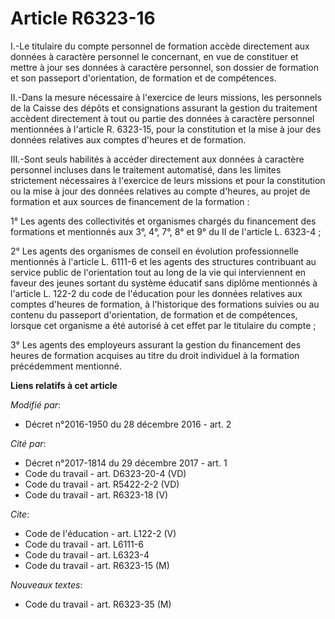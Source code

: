 # Article R6323-16

I.-Le titulaire du compte personnel de formation accède directement aux données à caractère personnel le concernant, en vue
de constituer et mettre à jour ses données à caractère personnel, son dossier de formation et son passeport d'orientation, de
formation et de compétences. 

II.-Dans la mesure nécessaire à l'exercice de leurs missions, les personnels de la Caisse des dépôts et consignations
assurant la gestion du traitement accèdent directement à tout ou partie des données à caractère personnel mentionnées à
l'article R. 6323-15, pour la constitution et la mise à jour des données relatives aux comptes d'heures et de formation. 

III.-Sont seuls habilités à accéder directement aux données à caractère personnel incluses dans le traitement automatisé,
dans les limites strictement nécessaires à l'exercice de leurs missions et pour la constitution ou la mise à jour des données
relatives au compte d'heures, au projet de formation et aux sources de financement de la formation : 

1° Les agents des collectivités et organismes chargés du financement des formations et mentionnés aux 3°, 4°, 7°, 8° et 9° du
II de l'article L. 6323-4 ; 

2° Les agents des organismes de conseil en évolution professionnelle mentionnés à l'article L. 6111-6 et les agents des
structures contribuant au service public de l'orientation tout au long de la vie qui interviennent en faveur des jeunes
sortant du système éducatif sans diplôme mentionnés à l'article L. 122-2 du code de l'éducation pour les données relatives
aux comptes d'heures de formation, à l'historique des formations suivies ou au contenu du passeport d'orientation, de
formation et de compétences, lorsque cet organisme a été autorisé à cet effet par le titulaire du compte ; 

3° Les agents des employeurs assurant la gestion du financement des heures de formation acquises au titre du droit individuel
à la formation précédemment mentionné.

**Liens relatifs à cet article**

_Modifié par_:

  - Décret n°2016-1950 du 28 décembre 2016 - art. 2

_Cité par_:

  - Décret n°2017-1814 du 29 décembre 2017 - art. 1
  - Code du travail - art. D6323-20-4 (VD)
  - Code du travail - art. R5422-2-2 (VD)
  - Code du travail - art. R6323-18 (V)

_Cite_:

  - Code de l'éducation - art. L122-2 (V)
  - Code du travail - art. L6111-6
  - Code du travail - art. L6323-4
  - Code du travail - art. R6323-15 (M)

_Nouveaux textes_:

  - Code du travail - art. R6323-35 (M)
